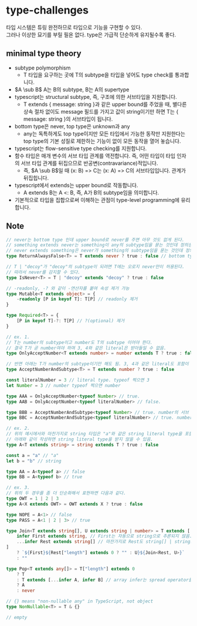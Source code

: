 # type-challenges

타입 시스템은 튜링 완전하므로 타입으로 기능을 구현할 수 있다.  
그러나 이상한 묘기를 부릴 필욘 없다. type은 가급적 단순하게 유지될수록 좋다.

## minimal type theory

-   subtype polymorphism
    -   T 타입을 요구하는 곳에 T의 subtype을 타입을 넣어도 type check를 통과합니다.
-   $A \sub B$ A는 B의 subtype, B는 A의 supertype
-   typescript는 structural subtype, 즉, 구조에 의한 서브타입을 지원합니다.
    -   T extends { message: string }과 같은 upper bound를 주었을 때, 별다른 상속 절차 없이도 message 필드를 가지고 값이 string이기만 하면 T는 { message: string }의 서브타입이 됩니다.
-   bottom type은 never, top type은 unknown과 any
    -   any는 독특하게도 top type이지만 모든 타입에서 가능한 동작만 지원한다는 top type의 기본 성질로 제한하는 기능이 없이 모든 동작을 열어 놓습니다.
-   typescript는 flow-sensitive type checking를 지원합니다.
-   함수 타입은 매개 변수의 서브 타입 관계를 역전합니다. 즉, 어떤 타입이 타입 인자의 서브 타입 관계를 뒤집으므로 반공변(contravariance)적입니다.
    -   즉, $A \sub B$일 때 (x: B) => C는 (x: A) => C의 서브타입입니다. 관계가 뒤집힙니다.
-   typescript에서 extends는 upper bound로 작동합니다.
    -   A extends B는 A <: B, 즉, A가 B의 subtype임을 의미합니다.
-   기본적으로 타입을 집합으로써 이해하는 관점이 type-level programming에 유리합니다.

## Note

```typescript
// never는 bottom type 인데 upper bound로 never를 주면 아무 것도 없게 된다.
// something extends never는 something이 any의 subtype임을 묻는 것인데 정의상 거짓
// never extends something은 never가 something의 subtype임을 묻는 것인데 정의상 참
type ReturnAlwaysFalse<T> = T extends never ? true : false // bottom type의 정의에 따라 항상 false만을 반환하게 됨.

// T | "decoy"가 "decoy"의 subtype이 되려면 T에는 오로지 never만이 허용된다.
// 따라서 never를 감지할 수 있다.
type IsNever<T> = T | "decoy" extends "decoy" ? true : false
```

```typescript
// -readonly, -? 와 같이 -연산자를 붙여 속성 제거 가능
type Mutable<T extends object> = {
    -readonly [P in keyof T]: T[P] // readonly 제거
}

type Required<T> = {
    [P in keyof T]-?: T[P] // ?(optional) 제거
}
```

```typescript
// ex. 1.
// T는 number의 subtype이고 number도 T의 subtype 이어야 한다.
// 결국 T가 곧 number여야 하며 3, 4와 같은 literal은 받아들일 수 없음.
type OnlyAcceptNumber<T extends number> = number extends T ? true : false

// 반면 아래는 T가 number의 subtype이기만 해도 됨. 3, 4과 같은 literal도 포함이 됨.
type AcceptNumberAndSubtype<T> = T extends number ? true : false

const literalNumber = 3 // literal type. typeof 찍으면 3
let Number = 3 // number typeof 찍으면 number

type AAA = OnlyAcceptNumber<typeof Number> // true.
type AAB = OnlyAcceptNumber<typeof literalNumber> // false.

type BBB = AcceptNumberAndSubtype<typeof Number> // true. number의 서브 타입이기만 하면 됨
type BBC = AcceptNumberAndSubtype<typeof literalNumber> // true. number의 서브 타입이기만 하면 됨

// ex. 2.
// 위의 예시에서와 마찬가지로 string 타입은 "a"와 같은 string literal type을 포함한 슈퍼 타입임.
// 아래와 같이 작성하면 string literal type을 받지 않을 수 있음.
type A<T extends string> = string extends T ? true : false

const a = "a" // "a"
let b = "b" // string

type AA = A<typeof a> // false
type BB = A<typeof b> // true

// ex. 3.
// 위의 두 경우를 좀 더 단순화해서 표현하면 다음과 같다.
type OWT = 1 | 2 | 3
type A<X extends OWT> = OWT extends X ? true : false

type NOPE = A<1> // false
type PASS = A<1 | 2 | 3> // true
```

```typescript
type Join<T extends string[], U extends string | number> = T extends [
    infer First extends string, // First는 자동으로 string으로 추론되지 않음. 그냥 generic으로 들어와버림. 그래서 upper bound로 막아줘야 함
    ...infer Rest extends string[] // 마찬가지로 Rest도 string[] | string으로 추론되지 않고 generic으로 추론됨.
]
    ? `${First}${Rest["length"] extends 0 ? "" : U}${Join<Rest, U>}`
    : ""
```

```typescript
type Pop<T extends any[]> = T["length"] extends 0
    ? T
    : T extends [...infer A, infer B] // array infer는 spread operator를 사용할 수 있음.
    ? A
    : never
```

```typescript
// {} means "non-nullable any" in TypeScript, not object
type NonNullable<T> = T & {}
```

```typescript
// empty
```
